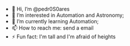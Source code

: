 - 👋 Hi, I’m @pedr0S0ares
- 👀 I’m interested in Automation and Astronomy;
- 🌱 I’m currently learning Automation;
- 📫 How to reach me: send a email 
- ⚡ Fun fact: I'm tall and I'm afraid of heights

<!---
pedr0S0ares/pedr0S0ares is a ✨ special ✨ repository because its `README.md` (this file) appears on your GitHub profile.
You can click the Preview link to take a look at your changes.
--->
